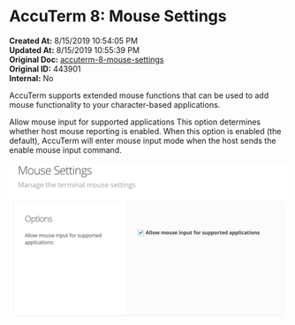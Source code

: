 # AccuTerm 8: Mouse Settings

**Created At:** 8/15/2019 10:54:05 PM  
**Updated At:** 8/15/2019 10:55:39 PM  
**Original Doc:** [accuterm-8-mouse-settings](https://docs.zumasys.com/accuterm/accuterm-8-mouse-settings)  
**Original ID:** 443901  
**Internal:** No  


AccuTerm supports extended mouse functions that can be used to add mouse functionality to your character-based applications.

Allow mouse input for supported applications This option determines whether host mouse reporting is enabled. When this option is enabled (the default), AccuTerm will enter mouse input mode when the host sends the enable mouse input command.



![accuterm-8-mouse-settings: 1565909687318-1565909687318](./1565909687318-1565909687318.png)

